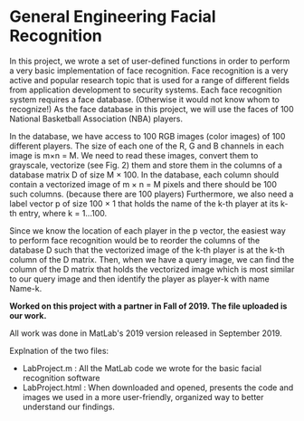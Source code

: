# General Engineering Facial Recognition
In this project, we wrote a set of user-defined functions in order to perform a very basic implementation of face recognition. 
Face recognition is a very active and popular research topic that is used for a range of different fields from application development to security systems. Each face recognition system requires a face database. 
(Otherwise it would not know whom to recognize!) As the face database in this project, we will use the faces of 100 National Basketball Association (NBA) players.

In the database, we have access to 100 RGB images (color images) of 100 different players. The size of each one of the R, G and B channels in each image is m×n = M. We need to read these images, convert them to grayscale, vectorize (see Fig. 2) them and store them in the columns of a database matrix D of size M × 100. In the database, each column should contain a vectorized image of m × n = M pixels and there should be 100 such columns. (because there are 100 players) Furthermore, we also need a label vector p of size 100 × 1 that holds the name of the k-th player at its k-th entry, where k = 1...100.

Since we know the location of each player in the p vector, the easiest way to perform face recognition would be to reorder the columns of the database D such that the vectorized image of the k-th player is at the k-th column of the D matrix. Then, when we have a query image, we can find the column of the D matrix that holds the vectorized image which is most similar to our query image and then identify the player as player-k with name Name-k.

**Worked on this project with a partner in Fall of 2019. The file uploaded is our work.**

All work was done in MatLab's 2019 version released in September 2019. 

Explnation of the two files:
 - LabProject.m : All the MatLab code we wrote for the basic facial recognition software
 - LabProject.html : When downloaded and opened, presents the code and images we used in a more user-friendly, organized way to better understand our findings. 

